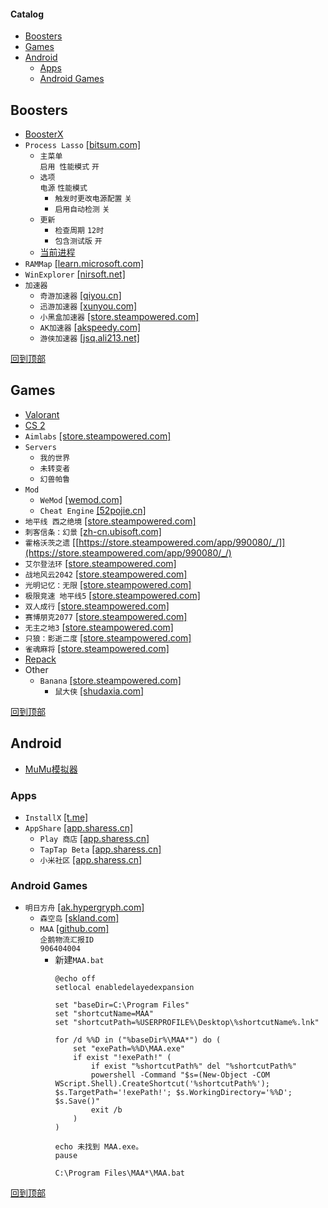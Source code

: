 #### Catalog
- [Boosters](#booster)
- [Games](#games)
- [Android](#android)
  - [Apps](#apps)
  - [Android Games](#android-games)
## Boosters
* [BoosterX](/windows/games/boosterx.md)
* `Process Lasso` [[bitsum.com]](https://bitsum.com/changes/processlasso/)
  * `主菜单`  
`启用 性能模式` `开`
  * `选项`  
`电源` `性能模式`
    * `触发时更改电源配置` `关`
    * `启用自动检测` `关`
  * `更新`
    * `检查周期` `12时`
    * `包含测试版` `开`
  * [当前进程](/windows/games/process-lasso/process-lasso.md)
* `RAMMap` [[learn.microsoft.com]](https://learn.microsoft.com/zh-cn/sysinternals/downloads/rammap)
* `WinExplorer` [[nirsoft.net]](https://www.nirsoft.net/utils/winexp.html)
* `加速器`
  * `奇游加速器` [[qiyou.cn]](https://www.qiyou.cn/)
  * `迅游加速器` [[xunyou.com]](https://www.xunyou.com/)
  * `小黑盒加速器` [[store.steampowered.com]](https://store.steampowered.com/app/1447430/_/)
  * `AK加速器` [[akspeedy.com]](https://www.akspeedy.com/)
  * `游侠加速器` [[jsq.ali213.net]](https://jsq.ali213.net/home)

[回到顶部](#catalog)
## Games
* [Valorant](/windows/games/valorant.md)
* [CS 2](/windows/games/cs-2/cs-2.md)
* `Aimlabs` [[store.steampowered.com]](https://store.steampowered.com/app/714010/Aimlabs/)
* `Servers`
  * `我的世界`
  * `未转变者`
  * `幻兽帕鲁`
* `Mod`
  * `WeMod` [[wemod.com]](https://www.wemod.com/zh)
  * `Cheat Engine` [[52pojie.cn]](https://www.52pojie.cn/thread-1844927-1-1.html)
* `地平线 西之绝境` [[store.steampowered.com]](https://store.steampowered.com/app/2420110/_/)
* `刺客信条：幻景` [[zh-cn.ubisoft.com]](https://zh-cn.ubisoft.com/acm/)
* `霍格沃茨之遗` [[https://store.steampowered.com/app/990080/_/]](https://store.steampowered.com/app/990080/_/)
* `艾尔登法环` [[store.steampowered.com]](https://store.steampowered.com/app/1245620/_/)
* `战地风云2042` [[store.steampowered.com]](https://store.steampowered.com/app/1517290/_2042/)
* `光明记忆：无限` [[store.steampowered.com]](https://store.steampowered.com/app/1178830/_/)
* `极限竞速 地平线5` [[store.steampowered.com]](https://store.steampowered.com/app/1551360/_5/)
* `双人成行` [[store.steampowered.com]](https://store.steampowered.com/app/1426210/_/)
* `赛博朋克2077` [[store.steampowered.com]](https://store.steampowered.com/app/1091500/_2077/)
* `无主之地3` [[store.steampowered.com]](https://store.steampowered.com/app/397540/3/)
* `只狼：影逝二度` [[store.steampowered.com]](https://store.steampowered.com/app/814380/Sekiro_Shadows_Die_Twice__GOTY_Edition/)
* `雀魂麻将` [[store.steampowered.com]](https://store.steampowered.com/app/1329410/MahjongSoul/)
* [Repack](/windows/games/repack/repack.md)
* Other
  * `Banana` [[store.steampowered.com]](https://store.steampowered.com/app/2923300/Banana/)
    * `鼠大侠` [[shudaxia.com]](https://www.shudaxia.com/)

[回到顶部](#catalog)
## Android
* [MuMu模拟器](/windows/games/mumu/mumu.md)
### Apps
* `InstallX` [[t.me]](https://t.me/rosan_installer)
* `AppShare` [[app.sharess.cn]](https://app.sharess.cn/)
  * `Play 商店` [[app.sharess.cn]](https://app.sharess.cn/page/app/detail?id=WeHbJPzZT5fPcIg0OcfyEQ%3D%3D)
  * `TapTap Beta` [[app.sharess.cn]](https://app.sharess.cn/page/app/detail?id=uKdpOZwE_Ee206IENPN4Iw%3D%3D)
  * `小米社区` [[app.sharess.cn]](https://app.sharess.cn/page/app/detail?id=4NinYjva2iboQbuoehzxOw)

### Android Games
* `明日方舟` [[ak.hypergryph.com]](https://ak.hypergryph.com/#index)
  * `森空岛` [[skland.com]](https://www.skland.com/)
  * `MAA` [[github.com]](https://github.com/MaaAssistantArknights/MaaRelease/releases)  
`企鹅物流汇报ID`  
`906404004`
    * 新建`MAA.bat`
      ```
      @echo off
      setlocal enabledelayedexpansion

      set "baseDir=C:\Program Files"
      set "shortcutName=MAA"
      set "shortcutPath=%USERPROFILE%\Desktop\%shortcutName%.lnk"

      for /d %%D in ("%baseDir%\MAA*") do (
          set "exePath=%%D\MAA.exe"
          if exist "!exePath!" (
              if exist "%shortcutPath%" del "%shortcutPath%"
              powershell -Command "$s=(New-Object -COM WScript.Shell).CreateShortcut('%shortcutPath%'); $s.TargetPath='!exePath!'; $s.WorkingDirectory='%%D'; $s.Save()"
              exit /b
          )
      )

      echo 未找到 MAA.exe。
      pause
      ```
      `C:\Program Files\MAA*\MAA.bat`

[回到顶部](#catalog)